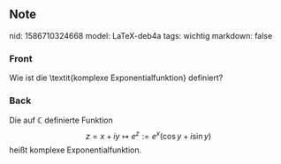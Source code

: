 ## Note
nid: 1586710324668
model: LaTeX-deb4a
tags: wichtig
markdown: false

### Front
Wie ist die \textit{komplexe Exponentialfunktion} definiert?

### Back
Die auf $\mathbb{C}$ definierte Funktion
$$
z=x+i y \mapsto e^{z}:=e^{x}(\cos y+i \sin y)
$$
heißt komplexe Exponentialfunktion.
